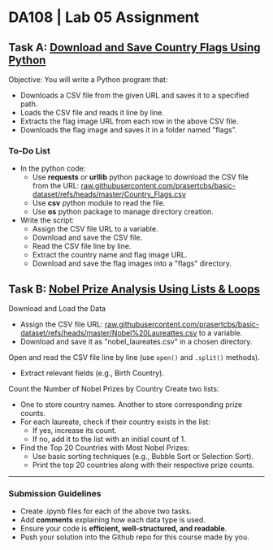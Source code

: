 # DA108 | Lab 05 Assignment

## Task A: [Download and Save Country Flags Using Python](Country_Flags.ipynb)

Objective: You will write a Python program that:
- Downloads a CSV file from the given URL and saves it to a specified path.
- Loads the CSV file and reads it line by line.
- Extracts the flag image URL from each row in the above CSV file.
- Downloads the flag image and saves it in a folder named "flags".

### To-Do List
- In the python code:
    - Use **requests** or **urllib** python package to download the CSV file from the URL: [raw.githubusercontent.com/prasertcbs/basic-dataset/refs/heads/master/Country_Flags.csv](https://raw.githubusercontent.com/prasertcbs/basic-dataset/refs/heads/master/Country_Flags.csv)
    - Use **csv** python module to read the file.
    - Use **os** python package to manage directory creation.
- Write the script:
    - Assign the CSV file URL to a variable.
    - Download and save the CSV file.
    - Read the CSV file line by line.
    - Extract the country name and flag image URL.
    - Download and save the flag images into a "flags" directory.

## Task B: [Nobel Prize Analysis Using Lists & Loops](Nobel_Prize_Analysis.ipynb)

Download and Load the Data
- Assign the CSV file URL: [raw.githubusercontent.com/prasertcbs/basic-dataset/refs/heads/master/Nobel%20Laureattes.csv](https://raw.githubusercontent.com/prasertcbs/basic-dataset/refs/heads/master/Nobel%20Laureattes.csv) to a variable.
- Download and save it as "nobel_laureates.csv" in a chosen directory.

Open and read the CSV file line by line (use `open()` and `.split()` methods).
- Extract relevant fields (e.g., Birth Country).

Count the Number of Nobel Prizes by Country Create two lists:
- One to store country names. Another to store corresponding prize counts.
- For each laureate, check if their country exists in the list:
    - If yes, increase its count.
    - If no, add it to the list with an initial count of 1.
- Find the Top 20 Countries with Most Nobel Prizes:
    - Use basic sorting techniques (e.g., Bubble Sort or Selection Sort).
    - Print the top 20 countries along with their respective prize counts.
---

### Submission Guidelines
- Create .ipynb files for each of the above two tasks.
- Add **comments** explaining how each data type is used.
- Ensure your code is **efficient, well-structured, and readable**.
- Push your solution into the Github repo for this course made by you.